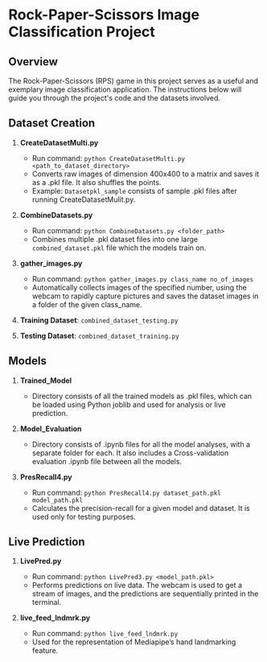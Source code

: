 # Rock-Paper-Scissors Image Classification Project

## Overview

The Rock-Paper-Scissors (RPS) game in this project serves as a useful and exemplary image classification application. The instructions below will guide you through the project's code and the datasets involved.

## Dataset Creation

1. **CreateDatasetMulti.py**
   - Run command: `python CreateDatasetMulti.py <path_to_dataset_directory>`
   - Converts raw images of dimension 400x400 to a matrix and saves it as a .pkl file. It also shuffles the points.
   - Example: `Datasetpkl_sample` consists of sample .pkl files after running CreateDatasetMulit.py.

2. **CombineDatasets.py**
   - Run command: `python CombineDatasets.py <folder_path>`
   - Combines multiple .pkl dataset files into one large `combined_dataset.pkl` file which the models train on.

3. **gather_images.py**
   - Run command: `python gather_images.py class_name no_of_images`
   - Automatically collects images of the specified number, using the webcam to rapidly capture pictures and saves the dataset images in a folder of the given class_name.

4. **Training Dataset**: `combined_dataset_testing.py`
5. **Testing Dataset**: `combined_dataset_training.py`

## Models

1. **Trained_Model**
   - Directory consists of all the trained models as .pkl files, which can be loaded using Python joblib and used for analysis or live prediction.

2. **Model_Evaluation**
   - Directory consists of .ipynb files for all the model analyses, with a separate folder for each. It also includes a Cross-validation evaluation .ipynb file between all the models.

3. **PresRecall4.py**
   - Run command: `python PresRecall4.py dataset_path.pkl model_path.pkl`
   - Calculates the precision-recall for a given model and dataset. It is used only for testing purposes.

## Live Prediction

1. **LivePred.py**
   - Run command: `python LivePred3.py <model_path.pkl>`
   - Performs predictions on live data. The webcam is used to get a stream of images, and the predictions are sequentially printed in the terminal.

2. **live_feed_lndmrk.py**
   - Run command: `python live_feed_lndmrk.py`
   - Used for the representation of Mediapipe’s hand landmarking feature.

